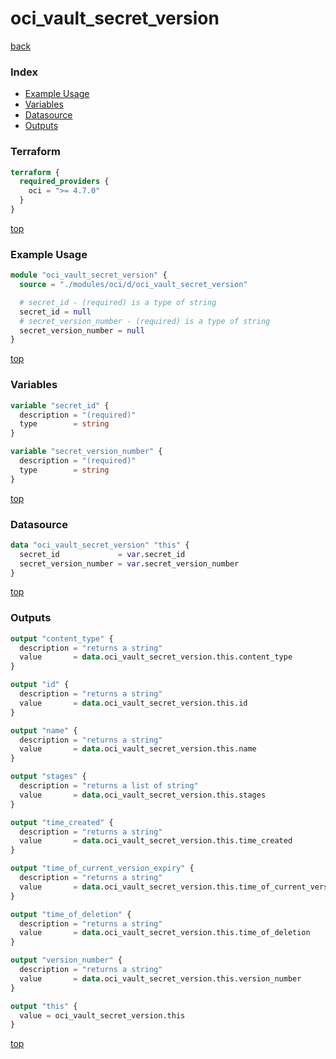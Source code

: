 # oci_vault_secret_version

[back](../oci.md)

### Index

- [Example Usage](#example-usage)
- [Variables](#variables)
- [Datasource](#datasource)
- [Outputs](#outputs)

### Terraform

```terraform
terraform {
  required_providers {
    oci = ">= 4.7.0"
  }
}
```

[top](#index)

### Example Usage

```terraform
module "oci_vault_secret_version" {
  source = "./modules/oci/d/oci_vault_secret_version"

  # secret_id - (required) is a type of string
  secret_id = null
  # secret_version_number - (required) is a type of string
  secret_version_number = null
}
```

[top](#index)

### Variables

```terraform
variable "secret_id" {
  description = "(required)"
  type        = string
}

variable "secret_version_number" {
  description = "(required)"
  type        = string
}
```

[top](#index)

### Datasource

```terraform
data "oci_vault_secret_version" "this" {
  secret_id             = var.secret_id
  secret_version_number = var.secret_version_number
}
```

[top](#index)

### Outputs

```terraform
output "content_type" {
  description = "returns a string"
  value       = data.oci_vault_secret_version.this.content_type
}

output "id" {
  description = "returns a string"
  value       = data.oci_vault_secret_version.this.id
}

output "name" {
  description = "returns a string"
  value       = data.oci_vault_secret_version.this.name
}

output "stages" {
  description = "returns a list of string"
  value       = data.oci_vault_secret_version.this.stages
}

output "time_created" {
  description = "returns a string"
  value       = data.oci_vault_secret_version.this.time_created
}

output "time_of_current_version_expiry" {
  description = "returns a string"
  value       = data.oci_vault_secret_version.this.time_of_current_version_expiry
}

output "time_of_deletion" {
  description = "returns a string"
  value       = data.oci_vault_secret_version.this.time_of_deletion
}

output "version_number" {
  description = "returns a string"
  value       = data.oci_vault_secret_version.this.version_number
}

output "this" {
  value = oci_vault_secret_version.this
}
```

[top](#index)